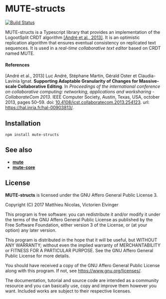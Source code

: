 # MUTE-structs

[![Build Status](https://travis-ci.org/coast-team/mute-structs.svg?branch=master)](https://travis-ci.org/coast-team/mute-structs)

MUTE-structs is a Typescript library that provides an implementation of the
LogootSplit CRDT algorithm [[André et al., 2013]](#ref-1). It is an optimistic replication
algorithm that ensures eventual consistency on replicated text sequences.
It is used in a *real-time collaborative text editor* based on CRDT named MUTE.


#### References

[André et al., 2013]<a id="ref-1"> Luc André, Stéphane Martin, Gérald Oster et Claudia-Lavinia Ignat. **Supporting Adaptable Granularity of Changes for Massive-scale Collaborative Editing**. In *Proceedings of the international conference on collaborative computing: networking, applications and worksharing - CollaborateCom 2013*. IEEE Computer Society, Austin, Texas, USA, october 2013, pages 50–59. doi: [10.4108/icst.collaboratecom.2013.254123](https://dx.doi.org/10.4108/icst.collaboratecom.2013.254123). url: https://hal.inria.fr/hal-00903813/.


## Installation

```
npm install mute-structs
```

## See also

* [**mute**](https://github.com/coast-team/mute)
* [**mute-core**](https://github.com/coast-team/mute-core)

## License

**MUTE-structs** is licensed under the GNU Affero General Public License 3.

Copyright (C) 2017  Matthieu Nicolas, Victorien Elvinger

This program is free software: you can redistribute it and/or modify
it under the terms of the GNU Affero General Public License as
published by the Free Software Foundation, either version 3 of the
License, or (at your option) any later version.

This program is distributed in the hope that it will be useful,
but WITHOUT ANY WARRANTY; without even the implied warranty of
MERCHANTABILITY or FITNESS FOR A PARTICULAR PURPOSE.  See the
GNU Affero General Public License for more details.

You should have received a copy of the GNU Affero General Public License
along with this program.  If not, see <https://www.gnu.org/licenses/>.

The documentation, tutorial and source code are intended as a community
resource and you can basically use, copy and improve them however you want.
Included works are subject to their respective licenses.
